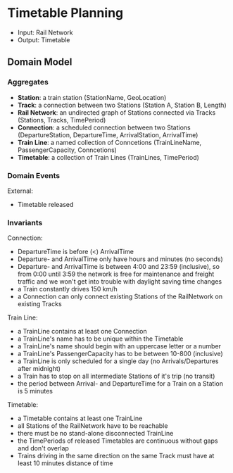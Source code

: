 # Timetable Planning

* Input: Rail Network
* Output: Timetable

## Domain Model

### Aggregates

* **Station**: a train station (StationName, GeoLocation)
* **Track**: a connection between two Stations (Station A, Station B, Length)
* **Rail Network**: an undirected graph of Stations connected via Tracks (Stations, Tracks, TimePeriod)
* **Connection**: a scheduled connection between two Stations (DepartureStation, DepartureTime, ArrivalStation, ArrivalTime)
* **Train Line**: a named collection of Conncetions (TrainLineName, PassengerCapacity, Conncetions)
* **Timetable**: a collection of Train Lines (TrainLines, TimePeriod)

### Domain Events

External:

* Timetable released

### Invariants

Connection:

* DepartureTime is before (<) ArrivalTime
* Departure- and ArrivalTime only have hours and minutes (no seconds)
* Departure- and ArrivalTime is between 4:00 and 23:59 (inclusive), so from 0:00 until 3:59 the network is free for maintenance and freight traffic and we won't get into trouble with daylight saving time changes
* a Train constantly drives 150 km/h
* a Connection can only connect existing Stations of the RailNetwork on existing Tracks

Train Line:

* a TrainLine contains at least one Connection
* a TrainLine's name has to be unique within the Timetable
* a TrainLine's name should begin with an uppercase letter or a number
* a TrainLine's PassengerCapacity has to be between 10-800 (inclusive)
* a TrainLine is only scheduled for a single day (no Arrivals/Departures after midnight)
* a Train has to stop on all intermediate Stations of it's trip (no transit)
* the period between Arrival- and DepartureTime for a Train on a Station is 5 minutes

Timetable:

* a Timetable contains at least one TrainLine
* all Stations of the RailNetwork have to be reachable
* there must be no stand-alone disconnected TrainLine
* the TimePeriods of released Timetables are continuous without gaps and don't overlap
* Trains driving in the same direction on the same Track must have at least 10 minutes distance of time
